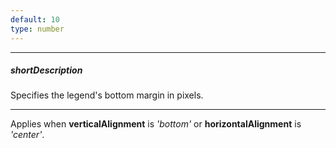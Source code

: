 ```yaml
---
default: 10
type: number
---
```

---
##### shortDescription
Specifies the legend's bottom margin in pixels.

---
Applies when **verticalAlignment** is *'bottom'* or **horizontalAlignment** is *'center'*.